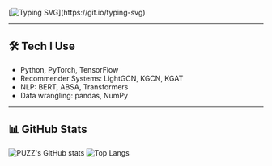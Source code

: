 [![Typing SVG](https://readme-typing-svg.demolab.com?font=Fira+Code&pause=1000&color=FFFFFF&width=435&lines=Hello%2C+I'm+PUZZ!+Welcome+to+my+GitHub.)](https://git.io/typing-svg)

---

## 🛠️ Tech I Use
- Python, PyTorch, TensorFlow
- Recommender Systems: LightGCN, KGCN, KGAT
- NLP: BERT, ABSA, Transformers
- Data wrangling: pandas, NumPy

---

## 📊 GitHub Stats

![PUZZ's GitHub stats](https://github-readme-stats.vercel.app/api?username=PUZ-Z&show_icons=true&theme=dark&hide_title=true)
![Top Langs](https://github-readme-stats.vercel.app/api/top-langs/?username=PUZ-Z&layout=compact&theme=dark)
